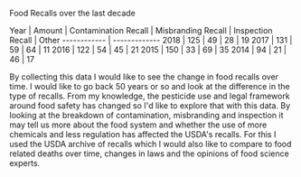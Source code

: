 Food Recalls over the last decade 

Year | Amount | Contamination Recall | Misbranding Recall | Inspection Recall | Other
 ------------ | -------------
 2018 | 125 | 49 | 28 | 19 
 2017 | 131 | 59 | 64 | 11 
 2016 | 122 | 54 | 45 | 21
 2015 | 150 | 33 | 69 | 35
 2014 |  94 | 21 | 46 | 17


By collecting this data I would like to see the change in food recalls over time. 
I would like to go back 50 years or so and look at the difference in the type of 
recalls. From my knowledge, the pesticide use and legal framework around food safety 
has changed so I'd like to explore that with this data. By looking at the breakdown of 
contamination, misbranding and inspection it may tell us more about the food system and 
whether the use of more chemicals and less regulation has affected the USDA's recalls. 
For this I used the USDA archive of recalls which I would also like to compare to food 
related deaths over time, changes in laws and the opinions of food science experts. 

